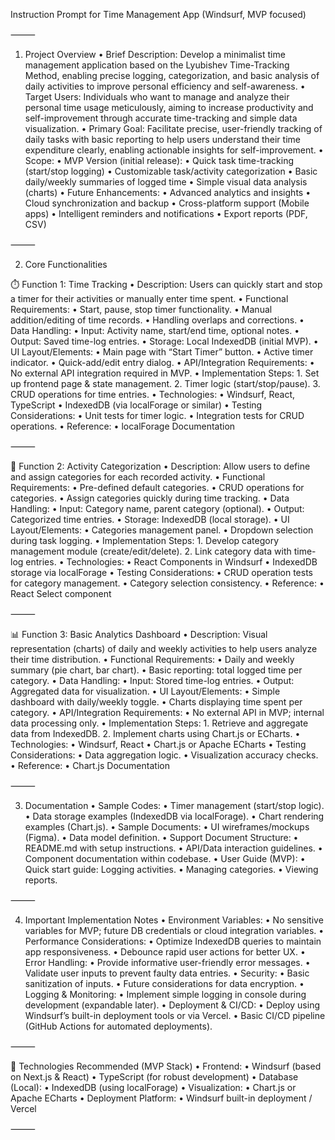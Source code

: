 Instruction Prompt for Time Management App (Windsurf, MVP focused)

⸻

1. Project Overview
	•	Brief Description:
Develop a minimalist time management application based on the Lyubishev Time-Tracking Method, enabling precise logging, categorization, and basic analysis of daily activities to improve personal efficiency and self-awareness.
	•	Target Users:
Individuals who want to manage and analyze their personal time usage meticulously, aiming to increase productivity and self-improvement through accurate time-tracking and simple data visualization.
	•	Primary Goal:
Facilitate precise, user-friendly tracking of daily tasks with basic reporting to help users understand their time expenditure clearly, enabling actionable insights for self-improvement.
	•	Scope:
	•	MVP Version (initial release):
	•	Quick task time-tracking (start/stop logging)
	•	Customizable task/activity categorization
	•	Basic daily/weekly summaries of logged time
	•	Simple visual data analysis (charts)
	•	Future Enhancements:
	•	Advanced analytics and insights
	•	Cloud synchronization and backup
	•	Cross-platform support (Mobile apps)
	•	Intelligent reminders and notifications
	•	Export reports (PDF, CSV)

⸻

2. Core Functionalities

⏱️ Function 1: Time Tracking
	•	Description:
Users can quickly start and stop a timer for their activities or manually enter time spent.
	•	Functional Requirements:
	•	Start, pause, stop timer functionality.
	•	Manual addition/editing of time records.
	•	Handling overlaps and corrections.
	•	Data Handling:
	•	Input: Activity name, start/end time, optional notes.
	•	Output: Saved time-log entries.
	•	Storage: Local IndexedDB (initial MVP).
	•	UI Layout/Elements:
	•	Main page with “Start Timer” button.
	•	Active timer indicator.
	•	Quick-add/edit entry dialog.
	•	API/Integration Requirements:
	•	No external API integration required in MVP.
	•	Implementation Steps:
	1.	Set up frontend page & state management.
	2.	Timer logic (start/stop/pause).
	3.	CRUD operations for time entries.
	•	Technologies:
	•	Windsurf, React, TypeScript
	•	IndexedDB (via localForage or similar)
	•	Testing Considerations:
	•	Unit tests for timer logic.
	•	Integration tests for CRUD operations.
	•	Reference:
	•	localForage Documentation

⸻

📂 Function 2: Activity Categorization
	•	Description:
Allow users to define and assign categories for each recorded activity.
	•	Functional Requirements:
	•	Pre-defined default categories.
	•	CRUD operations for categories.
	•	Assign categories quickly during time tracking.
	•	Data Handling:
	•	Input: Category name, parent category (optional).
	•	Output: Categorized time entries.
	•	Storage: IndexedDB (local storage).
	•	UI Layout/Elements:
	•	Categories management panel.
	•	Dropdown selection during task logging.
	•	Implementation Steps:
	1.	Develop category management module (create/edit/delete).
	2.	Link category data with time-log entries.
	•	Technologies:
	•	React Components in Windsurf
	•	IndexedDB storage via localForage
	•	Testing Considerations:
	•	CRUD operation tests for category management.
	•	Category selection consistency.
	•	Reference:
	•	React Select component

⸻

📊 Function 3: Basic Analytics Dashboard
	•	Description:
Visual representation (charts) of daily and weekly activities to help users analyze their time distribution.
	•	Functional Requirements:
	•	Daily and weekly summary (pie chart, bar chart).
	•	Basic reporting: total logged time per category.
	•	Data Handling:
	•	Input: Stored time-log entries.
	•	Output: Aggregated data for visualization.
	•	UI Layout/Elements:
	•	Simple dashboard with daily/weekly toggle.
	•	Charts displaying time spent per category.
	•	API/Integration Requirements:
	•	No external API in MVP; internal data processing only.
	•	Implementation Steps:
	1.	Retrieve and aggregate data from IndexedDB.
	2.	Implement charts using Chart.js or ECharts.
	•	Technologies:
	•	Windsurf, React
	•	Chart.js or Apache ECharts
	•	Testing Considerations:
	•	Data aggregation logic.
	•	Visualization accuracy checks.
	•	Reference:
	•	Chart.js Documentation

⸻

3. Documentation
	•	Sample Codes:
	•	Timer management (start/stop logic).
	•	Data storage examples (IndexedDB via localForage).
	•	Chart rendering examples (Chart.js).
	•	Sample Documents:
	•	UI wireframes/mockups (Figma).
	•	Data model definition.
	•	Support Document Structure:
	•	README.md with setup instructions.
	•	API/Data interaction guidelines.
	•	Component documentation within codebase.
	•	User Guide (MVP):
	•	Quick start guide: Logging activities.
	•	Managing categories.
	•	Viewing reports.

⸻

4. Important Implementation Notes
	•	Environment Variables:
	•	No sensitive variables for MVP; future DB credentials or cloud integration variables.
	•	Performance Considerations:
	•	Optimize IndexedDB queries to maintain app responsiveness.
	•	Debounce rapid user actions for better UX.
	•	Error Handling:
	•	Provide informative user-friendly error messages.
	•	Validate user inputs to prevent faulty data entries.
	•	Security:
	•	Basic sanitization of inputs.
	•	Future considerations for data encryption.
	•	Logging & Monitoring:
	•	Implement simple logging in console during development (expandable later).
	•	Deployment & CI/CD:
	•	Deploy using Windsurf’s built-in deployment tools or via Vercel.
	•	Basic CI/CD pipeline (GitHub Actions for automated deployments).

⸻

🚀 Technologies Recommended (MVP Stack)
	•	Frontend:
	•	Windsurf (based on Next.js & React)
	•	TypeScript (for robust development)
	•	Database (Local):
	•	IndexedDB (using localForage)
	•	Visualization:
	•	Chart.js or Apache ECharts
	•	Deployment Platform:
	•	Windsurf built-in deployment / Vercel

⸻